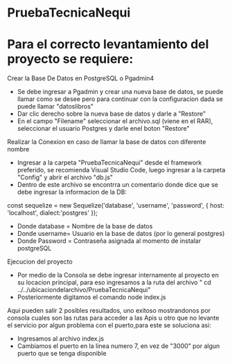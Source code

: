 # PruebaTecnicaNequi

# Para el correcto levantamiento del proyecto se requiere:

Crear la Base De Datos en PostgreSQL o Pgadmin4
   - Se debe ingresar a Pgadmin y crear una nueva base de datos, se puede llamar como se desee pero para continuar con la configuracion dada se puede llamar "datoslibros"
   - Dar clic derecho sobre la nueva base de datos y darle a "Restore"
   - En el campo "Filename" seleccionar el archivo.sql (viene en el RAR), seleccionar el usuario Postgres y darle enel boton "Restore"

Realizar la Conexion en caso de llamar la base de datos con diferente nombre
   - Ingresar a la carpeta "PruebaTecnicaNequi" desde el framework preferido, se recomienda Visual Studio Code,  luego ingresar a la carpeta "Config" y abrir el archivo "db.js"
   - Dentro de este archivo se encontrra un comentario donde dice que se debe ingresar la informacion de la DB:

   const sequelize = new Sequelize('database', 'username', 'password', {
  host: 'localhost',
  dialect:'postgres'
});

- Donde database = Nombre de la base de datos
- Donde username= Usuario en la base de datos (por lo general postgres)
- Donde Password = Contraseña asignada al momento de instalar postgreSQL
   
Ejecucion del proyecto 
   - Por medio de la Consola se debe ingresar internamente al proyecto en su locacion principal, para eso ingresamos a la ruta del archivo " cd ../../ubicaciondelarchivo/PruebaTecnicaNequi"
   - Posteriormente digitamos el comando node index.js

Aqui pueden salir 2 posibles resultados, uno exitoso mostrandonos por consola cuales son las rutas para acceder a las Apis u otro que no levante el servicio por algun problema con el puerto,para este se soluciona asi:

- Ingresamos al archivo index.js
- Cambiamos el puerto en la linea numero 7, en vez de "3000" por algun puerto que se tenga disponible

